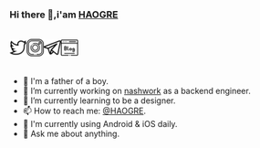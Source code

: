 <!-- ![](https://github.com/HAOGRE/haogre/blob/master/img/hello.gif) -->

### Hi there 👋,i'am [HAOGRE](https://haogre.com/)


<br/>
<a href="https://twitter.com/haogre">
  <img align="left" alt="haogre | Twitter" width="30px" src="https://github.com/HAOGRE/haogre/blob/master/img/twitter.svg" />
</a>
<a href="https://instagram.com/haogre">
  <img align="left" alt="haogre | Instagram" width="30px" src="https://github.com/HAOGRE/haogre/blob/master/img/instagram.svg" />
</a>
<a href="https://t.me/haogre">
  <img align="left" alt="haogre | Telegram" width="30px" src="https://github.com/HAOGRE/haogre/blob/master/img/telegram.svg" />
</a>
<a href="https://haogre.com/">
  <img align="left" alt="haogre | blog" width="30px" src="https://github.com/HAOGRE/haogre/blob/master/img/blog.svg" />
</a>
<br/> <br/> <br/>

- 👨 I'm a father of a boy.
- 🔭 I’m currently working on [nashwork](https://www.nashwork.com/) as a backend engineer.
- 🌱 I’m currently learning to be a designer.
- 📫 How to reach me: [@HAOGRE](https://t.me/HAOGRE).
- 📱 I'm currently using Android & iOS daily.
- 💬 Ask me about anything.


<!-- 

it's a demo 

- 🔭 I’m currently working on ...
- 🌱 I’m currently learning ...
- 👯 I’m looking to collaborate on ...
- 🤔 I’m looking for help with ...
- 💬 Ask me about ...
- 📫 How to reach me: ...
- 😄 Pronouns: ...
- ⚡ Fun fact: ...
  

 -->

